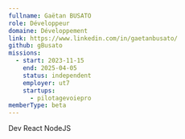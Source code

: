 ```yaml
---
fullname: Gaëtan BUSATO
role: Développeur
domaine: Développement
link: https://www.linkedin.com/in/gaetanbusato/
github: gBusato
missions:
  - start: 2023-11-15
    end: 2025-04-05
    status: independent
    employer: ut7
    startups:
      - pilotagevoiepro
memberType: beta
---
```

Dev React  NodeJS
